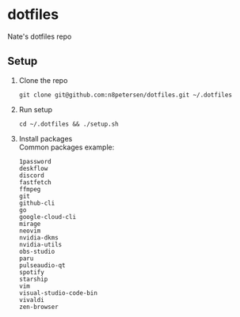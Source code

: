 # dotfiles
Nate's dotfiles repo  

## Setup
1. Clone the repo  
   ```
   git clone git@github.com:n8petersen/dotfiles.git ~/.dotfiles
   ```
3. Run setup  
   ```
   cd ~/.dotfiles && ./setup.sh
   ```
   
5. Install packages  
    Common packages example:
    ```
    1password
    deskflow
    discord
    fastfetch
    ffmpeg
    git
    github-cli
    go
    google-cloud-cli
    mirage
    neovim
    nvidia-dkms
    nvidia-utils
    obs-studio
    paru
    pulseaudio-qt
    spotify
    starship
    vim
    visual-studio-code-bin
    vivaldi
    zen-browser
    ```

